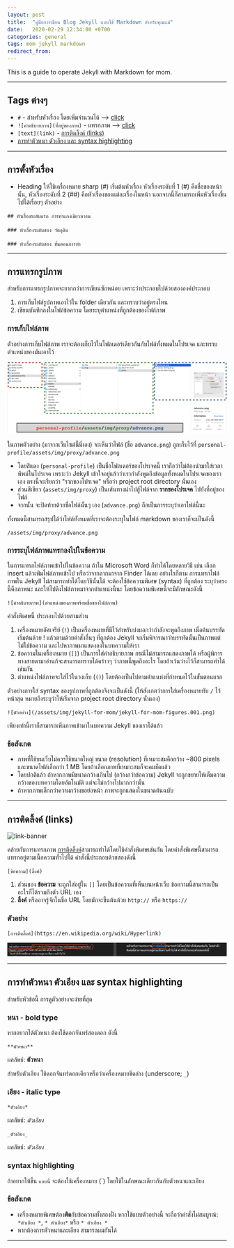 ```yaml
---
layout: post
title:  "คู่มือการเขียน Blog Jekyll แบบใช้ Markdown สำหรับคุณแม่"
date:   2020-02-29 12:34:00 +0700
categories: general
tags: mom jekyll markdown
redirect_from:
---
```

This is a guide to operate Jekyll with Markdown for mom. 

---

## Tags ต่างๆ
- `#` - สำหรับหัวเรื่อง โดยเพิ่มจำนวนได้ --> [click](#การตั้งหัวเรื่อง)
- `![คำอธิบายภาพ](ที่อยู่ของภาพ)` - แทรกภาพ --> [click](#การแทรกรูปภาพ)
- `[text](link)` - [การติดลิ้งค์ (links)](#การติดลิ้งค์-links)
- [การทำตัวหนา ตัวเอียง และ syntax highlighting](#การทำตัวหนา-ตัวเอียง-และ-syntax-highlighting)

---

## การตั้งหัวเรื่อง
- Heading ให้ใช้เครื่องหมาย sharp (#) เริ่มต้นหัวเรื่อง หัวเรื่องระดับที่ 1 (#) คือชื่อของหน้านั้น, หัวเรื่องระดับที่ 2 (##) คือหัวเรื่องของแต่ละเรื่องในหน้า นอกจากนี้ก็สามารถเพิ่มหัวเรื่องขึ้นไปได้เรื่อยๆ ตัวอย่าง 

```
## หัวเรื่องระดับแรก การทำแกงเขียวหวาน 

### หัวเรื่องระดับสอง วัตถุดิบ 

### หัวเรื่องระดับสอง ขั้นตอนการทำ 
```

---

## การแทรกรูปภาพ 
สำหรับการแทรกรูปภาพจะยากกว่าการเขียนซักหน่อย เพราะว่าประกอบไปด้วยสององค์ประกอบ 
1. การเก็บไฟล์รูปภาพเอาไว้ใน folder เดียวกัน และทราบว่าอยู่ตรงไหน 
2. เขียนบันทึกลงในไฟล์ข้อความ โดยระบุตำแหน่งที่ถูกต้องของไฟล์ภาพ 

### การเก็บไฟล์ภาพ
ตัวอย่างการเก็บไฟล์ภาพ เราจะต้องเก็บไว้ในโฟลเดอร์เดียวกันกับไฟล์ทั้งหมดในโปรเจค และทราบตำแหน่งของมันเอาไว้ 

![ตัวอย่างการจัดเก็บและเรียกตำแหน่งไฟล์ภาพ](/assets/img/jekyll-for-mom/jekyll-for-mom-figures.001.png)

ในภาพตัวอย่าง (มาจากเว็บไซต์นี้นี่เอง) จะเห็นว่าไฟล์ (ชื่อ `advance.png`) ถูกเก็บไว้ที่ `personal-profile/assets/img/proxy/advance.png`

- โดยสีแดง (`personal-profile`) เป็นชื่อโฟลเดอร์ของโปรเจคนี้ เราถือว่าไม่ต้องนำมาใส่เวลาพิพม์ในโปรเจค เพราะว่า Jekyll เข้าใจอยู่แล้วว่าเรากำลังพูดถึงข้อมูลทั้งหมดในโปรเจคของเราเอง ตรงนี้จะเรียกว่า "รากของโปรเจค" หรือว่า project root directory นั่นเอง
- ส่วนสีเขียว (`assets/img/proxy`) เป็นเส้นทางนำไปสู้ไฟล์จาก **รากของโปรเจค** ไปยังที่อยู่ของไฟล์ 
- จากนั้น จะปิดท้ายด้วยชื่อไฟล์นั้นๆ เอง (`advance.png`) ถือเป็นการระบุว่าเอาไฟล์นี้นะ 

ทั้งหมดนี้สามารถสรุปได้ว่าไฟล์ทั้งหมดที่เราจะต้องระบุในไฟล์ markdown ของเราก็จะเป็นดังนี้ 

```
/assets/img/proxy/advance.png
```

### การระบุไฟล์ภาพแทรกลงไปในข้อความ 
ในการแทรกไฟล์ภาพเข้าไปในข้อความ ถ้าใน Microsoft Word ก็ทำได้โดยหลายวิธี เช่น เลือก insert แล้วเพ่ิมไฟล์ภาพเข้าไป หรือว่าจากลากมาจาก Finder ได้เลย อย่างไรก็ตาม การแทรกไฟล์ภาพใน Jekyll ไม่สามารถทำได้โดยวิธีนั้นได้ จะต้องใช้ข้อความพิเศษ (syntax) ที่ถูกต้อง ระบุว่าตรงนี้คือภาพนะ และให้ไปดึงไฟล์ภาพมาจากตำแหน่งนี้นะ โดยข้อความพิเศษนี้จะมีลักษณะดังนี้ 

```
![คำอธิบายภาพ](ตำแหน่งของภาพพร้อมชื่อของไฟล์ภาพ)
```

คำสั่งพิเศษนี้ ประกอบไปด้วยสามส่วน 
1. เครื่องหมายอัศเจรีย์ (`!`) เป็นเครื่องหมายที่มีไว้สำหรับบ่งบอกว่ากำลังจะพูดถึงภาพ เมื่อต้นบรรทัดเริ่มต้นด้วย ! แล้วตามด้วยคำสั่งอื่นๆ ที่ถูกต้อง Jekyll จะเริ่มพิจารณาว่าบรรทัดนั้นเป็นภาพแต่ไม่ใช่ข้อความ และไปหาภาพมาแสดงลงในบทความให้เรา
2. ข้อความในเครื่องหมาย (`[]`) เป็นการใส่คำอธิบายภาพ กรณีไม่สามารถแสดงภาพได้ หรือผู้พิการทางสายตามาอ่านก้จะสามารถทราบได้คร่าวๆ ว่าภาพนี้พูดถึงอะไร โดยถ้าเว้นว่างไว้ก็สามารถทำได้เช่นกัน 
3. ตำแหน่งไฟล์ภาพจะใส่ไว้ในวงเล็บ (`()`) โดยต้องเป็นไปตามตำแนห่งที่กำหนดไว้ในขั้นตอนแรก 

ตัวอย่างการใส่ syntax ของรูปภาพที่ถูกต้องจึงจะเป็นดังนี้ (ให้สังเกตว่าการใส่เครื่องหมายทับ `/` ไว้หน้าสุด หมายถึงระบุว่าให้เริ่มจาก project root directory นั่นเอง) 

```
![ตัวอย่าง](/assets/img/jekyll-for-mom/jekyll-for-mom-figures.001.png)
```

เพียงเท่านี้เราก็สามารถเพิ่มภาพเข้ามาในบทความ Jekyll ของเราได้แล้ว 

### ข้อสังเกต 
- ภาพที่ใช้บนเว็บไม่ควรใช้ขนาดใหญ่ ขนาด (resolution) ที่เหมาะสมคือกว้าง ~800 pixels และขนาดไฟล์เล็กกว่า 1 MB โดยถ้าเลือกภาพที่เหมาะสมก็จะคมชัดแล้ว 
- โดยปกติแล้ว ถ้าหากภาพมีขนาดกว้างเกินไป (กว้างกว่าข้อความ) Jekyll จะถูกขยายให้เต็มความกว้างของบทความโดยอัตโนมัติ แต่จะไม่กว้างไปมากกว่านั้น 
- ถ้าหากภาพเล็กกว่าความกว้างขอย่อหน้า ภาพจะถูกแสดงในขนาดต้นฉบับ 

---

## การติดลิ้งค์ (links)

![link-banner](https://upload.wikimedia.org/wikipedia/commons/d/d5/Hyperlink-Wikipedia.svg)

คล้ายกับการแทรกภาพ [การติดลิ้งค์](https://en.wikipedia.org/wiki/Hyperlink)สามารถทำได้โดยใช้คำสั่งพิเศษเช่นกัน โดยคำสั่งพิเศษนี้สามารถแทรกอยู่ตามเนื้อความทั่วไปได้ คำสั่งนี้ประกอบด้วยสองดังนี้ 

```
[ข้อความ](ลิ้งค์)
```
1. ส่วนของ **ข้อความ** จะถูกใส่อยู่ใน `[]` โดยเป็นข้อความที่เห็นบนหน้าเว็บ ข้อความนี้สามารถเป็นอะไรก็ได้รวมถึงตัว URL เอง
2. **ลิ้งค์** หรืออาจรู้จักในชื่อ URL โดยมักจะขึ้นต้นด้วย `http://` หรือ `https://` 

### ตัวอย่าง 
```
[การติดลิ้งค์](https://en.wikipedia.org/wiki/Hyperlink)
```

![](/assets/img/jekyll-for-mom/link-example.png)

---

## การทำตัวหนา ตัวเอียง และ syntax highlighting
สำหรับหัวข้อนี้ การดูตัวอย่างจะง่ายที่สุด 

### หนา - bold type
หากอยากได้ตัวหนา ต้องใช้ดอกจันทร์สองดอก ดังนี้ 

```
**ตัวหนา**
```
ผลลัพธ์: **ตัวหนา**

สำหรับตัวเอียง ใช้ดอกจันทร์ดอกเดียวหรือว่าเครื่องหมายขีดล่าง (underscore; `_`)

### เอียง - italic type
```
*ตัวเอียง*
```
ผลลัพธ์: *ตัวเอียง*

```
_ตัวเอียง_
```
ผลลัพธ์: _ตัวเอียง_

### syntax highlighting
ถ้าอยากให้ขึ้น `แบบนี้` จะต้องใช้เครื่องหมาย (`) โดยใช้ในลักษณะเดียวกันกับตัวหนาและเอียง

### ข้อสังเกต 
- เครื่องหมายพิเศษต้อง**ติด**กับข้อความทั้งสองฝั่ง หากใช้แบบตัวอย่างนี้ จะถือว่าคำสั่งไม่สมบูรณ์: `*ตัวเอียง *`, `* ตัวเอียง*` หรือ `* ตัวเอียง *`
- หากต้องการตัวหนาและเอียง สามารถผมกันได้ 

--- 

